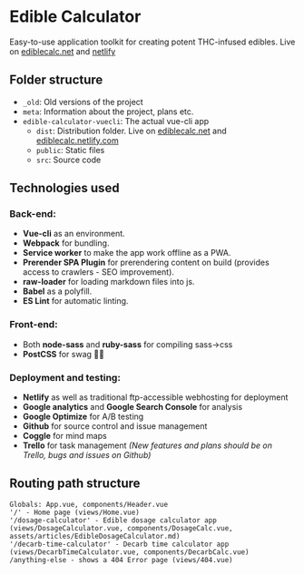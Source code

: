 # Edible Calculator
Easy-to-use application toolkit for creating potent THC-infused edibles. Live on [ediblecalc.net](https://www.ediblecalc.net) and [netlify](https://ediblecalc.netlify.com)


## Folder structure
 - ```_old```: Old versions of the project
 - ```meta```: Information about the project, plans etc.
 - ```edible-calculator-vuecli```: The actual vue-cli app
   - ```dist```: Distribution folder. Live on [ediblecalc.net](http://www.ediblecalc.net) and [ediblecalc.netlify.com](https://ediblecalc.netlify.com)
   - ```public```: Static files
   - ```src```: Source code

## Technologies used
### Back-end:
 - **Vue-cli** as an environment.
 - **Webpack** for bundling.
 - **Service worker** to make the app work offline as a PWA.
 - **Prerender SPA Plugin** for prerendering content on build (provides access to crawlers - SEO improvement).
 - **raw-loader** for loading markdown files into js.
 - **Babel** as a polyfill.
 - **ES Lint** for automatic linting.
### Front-end:
 - Both **node-sass** and **ruby-sass** for compiling sass->css
 - **PostCSS** for swag 🐱‍👤
 ### Deployment and testing:
 - **Netlify** as well as traditional ftp-accessible webhosting for deployment
 - **Google analytics** and **Google Search Console** for analysis
 - **Google Optimize** for A/B testing
 - **Github** for source control and issue management
 - **Coggle** for mind maps
 - **Trello** for task management *(New features and plans should be on Trello, bugs and issues on Github)*

## Routing path structure
 ```
 Globals: App.vue, components/Header.vue
 '/' - Home page (views/Home.vue)
 '/dosage-calculator' - Edible dosage calculator app (views/DosageCalculator.vue, components/DosageCalc.vue, assets/articles/EdibleDosageCalculator.md)
 '/decarb-time-calculator' - Decarb time calculator app (views/DecarbTimeCalculator.vue, components/DecarbCalc.vue)
 /anything-else - shows a 404 Error page (views/404.vue)
 ```
